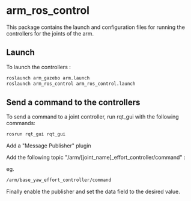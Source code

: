# arm\_ros\_control

This package contains the launch and configuration files for running
the controllers for the joints of the arm.

## Launch
To launch the controllers :

```bash
roslaunch arm_gazebo arm.launch
roslaunch arm_ros_control arm_ros_control.launch
```

## Send a command to the controllers
To send a command to a joint controller, run rqt_gui with the following
commands:

```bash
rosrun rqt_gui rqt_gui
```

Add a "Message Publisher" plugin

Add the following topic "/arm/[joint_name]_effort_controller/command" :

eg.
```bash
/arm/base_yaw_effort_controller/command
```

Finally enable the publisher and set the data field to the desired value.

